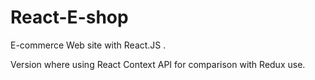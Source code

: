 # React-E-shop
E-commerce Web site with React.JS .

Version where using React Context API for comparison with Redux use.
